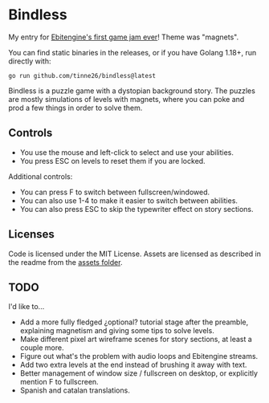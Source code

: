 # Bindless
My entry for [Ebitengine's first game jam ever](https://itch.io/jam/ebiten-game-jam)! Theme was "magnets".

You can find static binaries in the releases, or if you have Golang 1.18+, run directly with:
```
go run github.com/tinne26/bindless@latest
```

Bindless is a puzzle game with a dystopian background story. The puzzles are mostly simulations of levels with magnets, where you can poke and prod a few things in order to solve them.

## Controls
- You use the mouse and left-click to select and use your abilities.
- You press ESC on levels to reset them if you are locked.

Additional controls:
- You can press F to switch between fullscreen/windowed.
- You can also use 1-4 to make it easier to switch between abilities.
- You can also press ESC to skip the typewriter effect on story sections.


## Licenses
Code is licensed under the MIT License. Assets are licensed as described in the readme from the [assets folder](https://github.com/tinne26/bindless/tree/main/assets).

## TODO
I'd like to...
- Add a more fully fledged ¿optional? tutorial stage after the preamble, explaining magnetism and giving some tips to solve levels.
- Make different pixel art wireframe scenes for story sections, at least a couple more.
- Figure out what's the problem with audio loops and Ebitengine streams.
- Add two extra levels at the end instead of brushing it away with text.
- Better management of window size / fullscreen on desktop, or explicitly mention F to fullscreen.
- Spanish and catalan translations.

